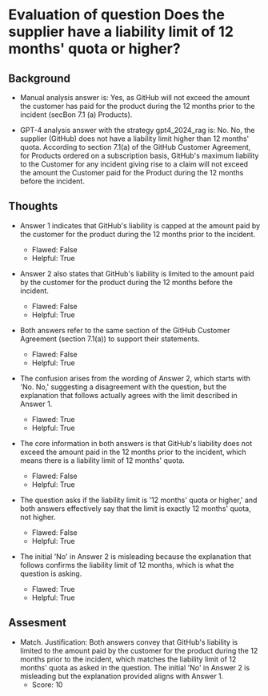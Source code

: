 # Evaluation of question Does the supplier have a liability limit of 12 months' quota or higher?
## Background
- Manual analysis answer is: Yes, as GitHub will not exceed the amount the customer has paid for the product during the 12 months prior to the incident (secBon 7.1 (a) Products).

- GPT-4 analysis answer with the strategy gpt4_2024_rag is: No. No, the supplier (GitHub) does not have a liability limit higher than 12 months' quota. According to section 7.1(a) of the GitHub Customer Agreement, for Products ordered on a subscription basis, GitHub's maximum liability to the Customer for any incident giving rise to a claim will not exceed the amount the Customer paid for the Product during the 12 months before the incident.
## Thoughts
- Answer 1 indicates that GitHub's liability is capped at the amount paid by the customer for the product during the 12 months prior to the incident.
  - Flawed: False
  - Helpful: True

- Answer 2 also states that GitHub's liability is limited to the amount paid by the customer for the product during the 12 months before the incident.
  - Flawed: False
  - Helpful: True

- Both answers refer to the same section of the GitHub Customer Agreement (section 7.1(a)) to support their statements.
  - Flawed: False
  - Helpful: True

- The confusion arises from the wording of Answer 2, which starts with 'No. No,' suggesting a disagreement with the question, but the explanation that follows actually agrees with the limit described in Answer 1.
  - Flawed: True
  - Helpful: True

- The core information in both answers is that GitHub's liability does not exceed the amount paid in the 12 months prior to the incident, which means there is a liability limit of 12 months' quota.
  - Flawed: False
  - Helpful: True

- The question asks if the liability limit is '12 months' quota or higher,' and both answers effectively say that the limit is exactly 12 months' quota, not higher.
  - Flawed: False
  - Helpful: True

- The initial 'No' in Answer 2 is misleading because the explanation that follows confirms the liability limit of 12 months, which is what the question is asking.
  - Flawed: True
  - Helpful: True

## Assesment
- Match. Justification: Both answers convey that GitHub's liability is limited to the amount paid by the customer for the product during the 12 months prior to the incident, which matches the liability limit of 12 months' quota as asked in the question. The initial 'No' in Answer 2 is misleading but the explanation provided aligns with Answer 1.
  - Score: 10

